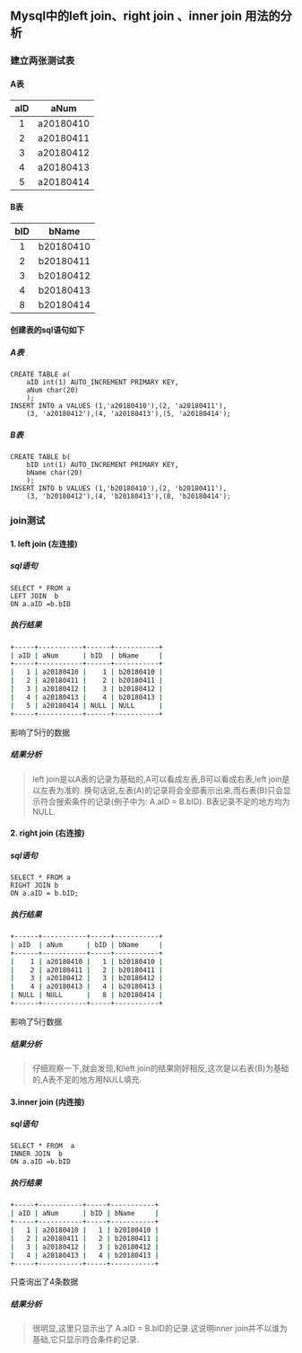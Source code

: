 ## Mysql中的left join、right join 、inner join 用法的分析

### 建立两张测试表

#### A表

| aID  |   aNum    |
| :--: | :-------: |
|  1   | a20180410 |
|  2   | a20180411 |
|  3   | a20180412 |
|  4   | a20180413 |
|  5   | a20180414 |

#### B表

| bID  |   bName   |
| :--: | :-------: |
|  1   | b20180410 |
|  2   | b20180411 |
|  3   | b20180412 |
|  4   | b20180413 |
|  8   | b20180414 |

#### 创建表的sql语句如下

##### A表

```mysql
CREATE TABLE a(
    aID int(1) AUTO_INCREMENT PRIMARY KEY,
    aNum char(20)
    );
INSERT INTO a VALUES (1,'a20180410'),(2, 'a20180411'),
	(3, 'a20180412'),(4, 'a20180413'),(5, 'a20180414');
```



##### B表

```mysql
CREATE TABLE b(
    bID int(1) AUTO_INCREMENT PRIMARY KEY,
    bName char(20)
    );
INSERT INTO b VALUES (1,'b20180410'),(2, 'b20180411'),
    (3, 'b20180412'),(4, 'b20180413'),(8, 'b20180414');
```







### join测试

#### 1. left join (左连接)

##### sql语句

```mysql
SELECT * FROM a 
LEFT JOIN  b  
ON a.aID =b.bID 
```

##### 执行结果

```bash
+-----+-----------+------+-----------+
| aID | aNum      | bID  | bName     |
+-----+-----------+------+-----------+
|   1 | a20180410 |    1 | b20180410 |
|   2 | a20180411 |    2 | b20180411 |
|   3 | a20180412 |    3 | b20180412 |
|   4 | a20180413 |    4 | b20180413 |
|   5 | a20180414 | NULL | NULL      |
+-----+-----------+------+-----------+
```

影响了5行的数据

##### 结果分析

> left join是以A表的记录为基础的,A可以看成左表,B可以看成右表,left join是以左表为准的. 
> 换句话说,左表(A)的记录将会全部表示出来,而右表(B)只会显示符合搜索条件的记录(例子中为: A.aID = B.bID). 
> B表记录不足的地方均为NULL. 



#### 2. right join (右连接)

##### sql语句

```mysql
SELECT * FROM a
RIGHT JOIN b
ON a.aID = b.bID;
```

##### 执行结果

```bash
+------+-----------+-----+-----------+
| aID  | aNum      | bID | bName     |
+------+-----------+-----+-----------+
|    1 | a20180410 |   1 | b20180410 |
|    2 | a20180411 |   2 | b20180411 |
|    3 | a20180412 |   3 | b20180412 |
|    4 | a20180413 |   4 | b20180413 |
| NULL | NULL      |   8 | b20180414 |
+------+-----------+-----+-----------+
```

影响了5行数据

##### 结果分析

> 仔细观察一下,就会发现,和left join的结果刚好相反,这次是以右表(B)为基础的,A表不足的地方用NULL填充. 



#### 3.inner join (内连接)

##### sql语句

```mysql
SELECT * FROM  a 
INNER JOIN  b 
ON a.aID =b.bID 
```

##### 执行结果

```bash
+-----+-----------+-----+-----------+
| aID | aNum      | bID | bName     |
+-----+-----------+-----+-----------+
|   1 | a20180410 |   1 | b20180410 |
|   2 | a20180411 |   2 | b20180411 |
|   3 | a20180412 |   3 | b20180412 |
|   4 | a20180413 |   4 | b20180413 |
+-----+-----------+-----+-----------+
```

只查询出了4条数据

##### 结果分析

> 很明显,这里只显示出了 A.aID = B.bID的记录.这说明inner join并不以谁为基础,它只显示符合条件的记录. 



​	

